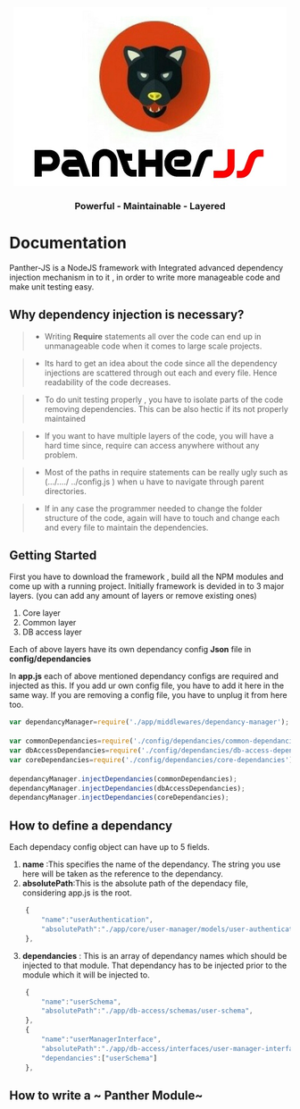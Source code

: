 <p align="center">
  <img src="https://raw.githubusercontent.com/donspace/panther/master/logo.jpg" />
</p>


 <center> <h3> Powerful - Maintainable - Layered </h3> </center>

Documentation
=============
Panther-JS is a NodeJS framework with Integrated advanced dependency injection mechanism in to it , in order to write more manageable code and make unit testing easy.

Why dependency injection is necessary? 
-------------------------------------------
> - Writing **Require** statements all over the code can end up in unmanageable code when it comes to large scale projects. 

> - Its hard to get an idea about the code since all the dependency injections are scattered through out each and every file. Hence readability of the code decreases. 

> - To do unit testing properly , you have to isolate parts of the code removing dependencies.  This can be also hectic if its not properly maintained

>- If you want to have multiple layers of the code,  you will have a hard time since, require can access anywhere without any problem.

>- Most of the paths in require statements can be really ugly such as (.../..../ ../config.js ) when u have to navigate through parent directories.  

>- If in any case the programmer needed to change the folder structure of the code, again will have to touch and change each and every file to maintain the dependencies.


Getting Started
----------------

First you have to download the framework , build all the NPM modules and come up with a running project. Initially framework is devided in to 3 major layers. (you can add any amount of layers or remove existing ones)
1. Core layer
2. Common layer
3. DB access layer

Each of above layers have its own dependancy config **Json** file in **config/dependancies**

In **app.js** each of above mentioned dependancy configs are required and injected as this. If you add ur own config file, you have to add it here in the same way. If you are removing a config file, you have to unplug it from here too.

```javascript
var dependancyManager=require('./app/middlewares/dependancy-manager');

var commonDependancies=require('./config/dependancies/common-dependancies');
var dbAccessDependancies=require('./config/dependancies/db-access-dependancies')
var coreDependancies=require('./config/dependancies/core-dependancies');

dependancyManager.injectDependancies(commonDependancies);
dependancyManager.injectDependancies(dbAccessDependancies);
dependancyManager.injectDependancies(coreDependancies);
```

How to define a dependancy
--------------------------
Each dependacy config object can have up to 5 fields.

1. **name** :This specifies the name of the dependancy. The string you use here will be taken as the reference to the dependancy.
2. **absolutePath**:This is the absolute path of the dependacy file, considering app.js is the root.
```javascript
    {
        "name":"userAuthentication",
        "absolutePath":"./app/core/user-manager/models/user-authentication",
    },

```

3. **dependancies** : This is an array of dependancy names which should be injected to that module. That dependancy has to be injected prior to the module which it will be injected to.

```javascript
    {
        "name":"userSchema",
        "absolutePath":"./app/db-access/schemas/user-schema",
    },
    {
        "name":"userManagerInterface",
        "absolutePath":"./app/db-access/interfaces/user-manager-interface",
        "dependancies":["userSchema"]
    },
```
How to write a ~ Panther Module~
--------------------------
